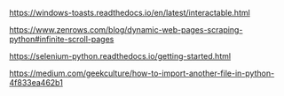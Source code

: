 https://windows-toasts.readthedocs.io/en/latest/interactable.html

https://www.zenrows.com/blog/dynamic-web-pages-scraping-python#infinite-scroll-pages

https://selenium-python.readthedocs.io/getting-started.html

https://medium.com/geekculture/how-to-import-another-file-in-python-4f833ea462b1